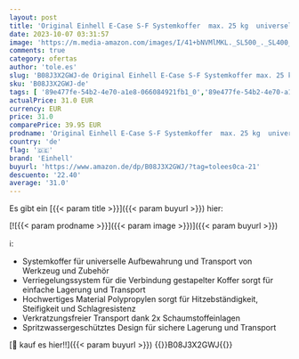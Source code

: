 ```yaml
---
layout: post
title: 'Original Einhell E-Case S-F Systemkoffer  max. 25 kg  universelle Aufbewahrung und Transport von Zubehör und Werkzeug  stapelbar  spritzwassergeschützt  inkl. 2x Schaumstoffeinlagen '
date: 2023-10-07 03:31:57
image: 'https://m.media-amazon.com/images/I/41+bNVMlMKL._SL500_._SL400_.jpg'
comments: true
category: ofertas
author: 'tole.es'
slug: 'B08J3X2GWJ-de Original Einhell E-Case S-F Systemkoffer max. 25 kg...'
sku: 'B08J3X2GWJ-de'
tags: [ '89e477fe-54b2-4e70-a1e8-066084921fb1_0','89e477fe-54b2-4e70-a1e8-066084921fb1_4501','89e477fe-54b2-4e70-a1e8-066084921fb1_7701','Arborist Merchandising Root','Baumarkt','Elektro- & Handwerkzeuge','Power X-Change Werkzeug','Self Service','Special Features Stores','Werkzeugaufbewahrung','Werkzeugkästen','Zubehör','einhell','🇩🇪', ]
actualPrice: 31.0 EUR
currency: EUR
price: 31.0
comparePrice: 39.95 EUR
prodname: 'Original Einhell E-Case S-F Systemkoffer  max. 25 kg  universelle Aufbewahrung und Transport von Zubehör und Werkzeug  stapelbar  spritzwassergeschützt  inkl. 2x Schaumstoffeinlagen '
country: 'de'
flag: '🇩🇪'
brand: 'Einhell'
buyurl: 'https://www.amazon.de/dp/B08J3X2GWJ/?tag=tolees0ca-21'
descuento: '22.40'
average: '31.0'
---
```


Es gibt ein [{{< param title >}}]({{< param buyurl >}}) hier:

[![{{< param prodname >}}]({{< param image >}})]({{< param buyurl >}})

ℹ️:

- Systemkoffer für universelle Aufbewahrung und Transport von Werkzeug und Zubehör
- Verriegelungssystem für die Verbindung gestapelter Koffer sorgt für einfache Lagerung und Transport
- Hochwertiges Material Polypropylen sorgt für Hitzebständigkeit, Steifigkeit und Schlagresistenz
- Verkratzungsfreier Transport dank 2x Schaumstoffeinlagen
- Spritzwassergeschütztes Design für sichere Lagerung und Transport

[🛒 kauf es hier!!]({{< param buyurl >}})
{{<world>}}B08J3X2GWJ{{</world>}}
